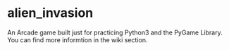 # alien_invasion
An Arcade game built just for practicing Python3 and the PyGame Library. You can find more informtion in the wiki section.
